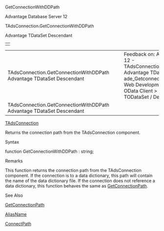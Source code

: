 GetConnectionWithDDPath




Advantage Database Server 12  

TAdsConnection.GetConnectionWithDDPath

Advantage TDataSet Descendant

|  |
| --- |
|  |

|  |  |  |  |  |
| --- | --- | --- | --- | --- |
| TAdsConnection.GetConnectionWithDDPath  Advantage TDataSet Descendant |  |  | Feedback on: Advantage Database Server 12 - TAdsConnection.GetConnectionWithDDPath Advantage TDataSet Descendant ade\_Getconnectionwithddpath Advantage Web Development > Advantage Delphi OData Client > Delphi OData Components > TODataSet / Dear Support Staff, |  |
| TAdsConnection.GetConnectionWithDDPath  Advantage TDataSet Descendant |  |  |  |  |

[TAdsConnection](ade_tadsconnection_7.htm)

Returns the connection path from the TAdsConnection component.

Syntax

function GetConnectionWithDDPath : string;

Remarks

This function returns the connection path from the TAdsConnection component. If the connection is to a data dictionary, this path will contain the name of the data dictionary file. If the connection does not reference a data dictionary, this function behaves the same as [GetConnectionPath](ade_getconnectionpath.htm).

See Also

[GetConnectionPath](ade_getconnectionpath.htm)

[AliasName](ade_aliasname_tadsconnection.htm)

[ConnectPath](ade_connectpath_tadsconnection.htm)
